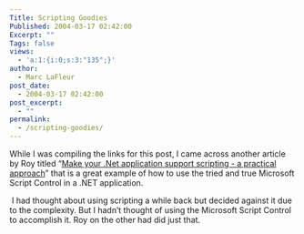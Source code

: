 ```yaml
---
Title: Scripting Goodies
Published: 2004-03-17 02:42:00
Excerpt: ""
Tags: false
views:
  - 'a:1:{i:0;s:3:"135";}'
author:
  - Marc LaFleur
post_date:
  - 2004-03-17 02:42:00
post_excerpt:
  - ""
permalink:
  - /scripting-goodies/
---
```

<div class="Section1"> <p>While I was compiling the links for this post, I came across another article by Roy titled &ldquo;<a href="http://weblogs.asp.net/rosherove/articles/DotNetScripting.aspx" target="_blank">Make your .Net application support scripting - a practical approach</a>&rdquo; that is a great example of how to use the tried and true Microsoft Script Control in a .NET application.</p> <p>&nbsp;I had thought about using scripting a while back but decided against it due to the complexity. But I hadn&rsquo;t thought of using the Microsoft Script Control to accomplish it. Roy on the other had did just that.</p></div>